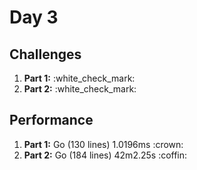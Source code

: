 # Day 3

## Challenges
<ol>
    <li><b>Part 1:</b> :white_check_mark:</li>
    <li><b>Part 2:</b> :white_check_mark:</li>
</ol>

## Performance
<ol>
    <li><b>Part 1:</b> Go (130 lines) 1.0196ms :crown: </li>
    <li><b>Part 2:</b> Go (184 lines) 42m2.25s :coffin: </li>
</ol>
